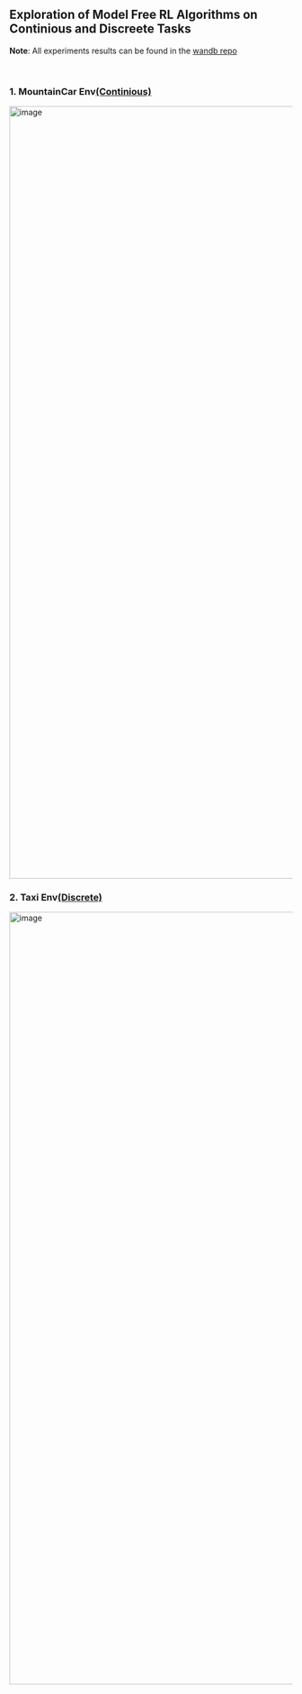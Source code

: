 ## Exploration of Model Free RL Algorithms on Continious and Discreete Tasks


<strong>Note</strong>: All experiments results can be found in the [wandb repo](https://wandb.ai/harshraj22/SARSA-MCMC-QLearning?workspace=user-harshraj22)



<br>

### 1. MountainCar Env<ins>(Continious)</ins>
<img width="1371" alt="image" src="https://user-images.githubusercontent.com/46635452/161130438-5f06e6f0-1c81-47e8-88a5-c3a33a9415d9.png">

<br>

### 2. Taxi Env<ins>(Discrete)</ins>
<img width="1371" alt="image" src="https://user-images.githubusercontent.com/46635452/161130723-052819f0-379f-42b8-a6eb-339656e699f6.png">

